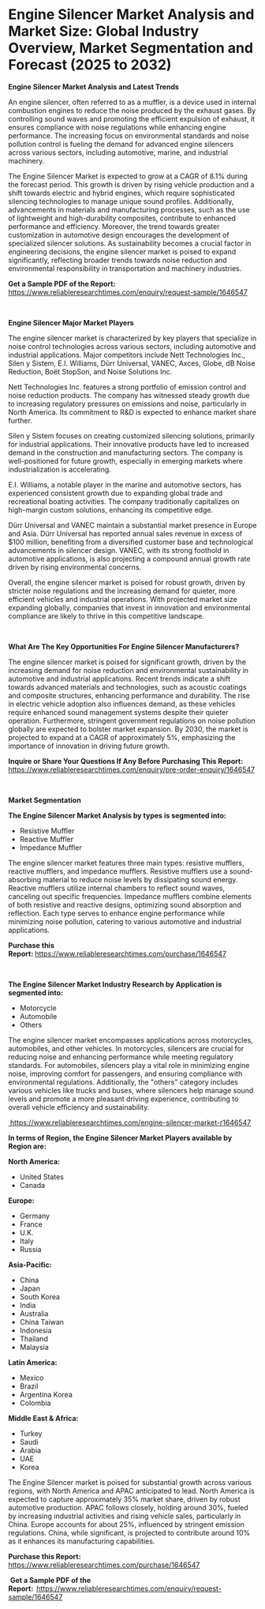 <p><h1>Engine Silencer Market Analysis and Market Size: Global Industry Overview, Market Segmentation and Forecast (2025 to 2032)</h1></p><p><strong>Engine Silencer Market Analysis and Latest Trends</strong></p>
<p><p>An engine silencer, often referred to as a muffler, is a device used in internal combustion engines to reduce the noise produced by the exhaust gases. By controlling sound waves and promoting the efficient expulsion of exhaust, it ensures compliance with noise regulations while enhancing engine performance. The increasing focus on environmental standards and noise pollution control is fueling the demand for advanced engine silencers across various sectors, including automotive, marine, and industrial machinery.</p><p>The Engine Silencer Market is expected to grow at a CAGR of 8.1% during the forecast period. This growth is driven by rising vehicle production and a shift towards electric and hybrid engines, which require sophisticated silencing technologies to manage unique sound profiles. Additionally, advancements in materials and manufacturing processes, such as the use of lightweight and high-durability composites, contribute to enhanced performance and efficiency. Moreover, the trend towards greater customization in automotive design encourages the development of specialized silencer solutions. As sustainability becomes a crucial factor in engineering decisions, the engine silencer market is poised to expand significantly, reflecting broader trends towards noise reduction and environmental responsibility in transportation and machinery industries.</p></p>
<p><strong>Get a Sample PDF of the Report:&nbsp;</strong> <a href="https://www.reliableresearchtimes.com/enquiry/request-sample/1646547?utm_campaign=2006&utm_medium=2&utm_source=Github&utm_content=ia&utm_term=16042025&utm_id=engine-silencer">https://www.reliableresearchtimes.com/enquiry/request-sample/1646547</a></p>
<p>&nbsp;</p>
<p><strong>Engine Silencer Major Market Players</strong></p>
<p><p>The engine silencer market is characterized by key players that specialize in noise control technologies across various sectors, including automotive and industrial applications. Major competitors include Nett Technologies Inc., Silen y Sistem, E.I. Williams, Dürr Universal, VANEC, Axces, Globe, dB Noise Reduction, Boët StopSon, and Noise Solutions Inc. </p><p>Nett Technologies Inc. features a strong portfolio of emission control and noise reduction products. The company has witnessed steady growth due to increasing regulatory pressures on emissions and noise, particularly in North America. Its commitment to R&D is expected to enhance market share further.</p><p>Silen y Sistem focuses on creating customized silencing solutions, primarily for industrial applications. Their innovative products have led to increased demand in the construction and manufacturing sectors. The company is well-positioned for future growth, especially in emerging markets where industrialization is accelerating.</p><p>E.I. Williams, a notable player in the marine and automotive sectors, has experienced consistent growth due to expanding global trade and recreational boating activities. The company traditionally capitalizes on high-margin custom solutions, enhancing its competitive edge.</p><p>Dürr Universal and VANEC maintain a substantial market presence in Europe and Asia. Dürr Universal has reported annual sales revenue in excess of $100 million, benefiting from a diversified customer base and technological advancements in silencer design. VANEC, with its strong foothold in automotive applications, is also projecting a compound annual growth rate driven by rising environmental concerns.</p><p>Overall, the engine silencer market is poised for robust growth, driven by stricter noise regulations and the increasing demand for quieter, more efficient vehicles and industrial operations. With projected market size expanding globally, companies that invest in innovation and environmental compliance are likely to thrive in this competitive landscape.</p></p>
<p>&nbsp;</p>
<p><strong>What Are The Key Opportunities For Engine Silencer Manufacturers?</strong></p>
<p><p>The engine silencer market is poised for significant growth, driven by the increasing demand for noise reduction and environmental sustainability in automotive and industrial applications. Recent trends indicate a shift towards advanced materials and technologies, such as acoustic coatings and composite structures, enhancing performance and durability. The rise in electric vehicle adoption also influences demand, as these vehicles require enhanced sound management systems despite their quieter operation. Furthermore, stringent government regulations on noise pollution globally are expected to bolster market expansion. By 2030, the market is projected to expand at a CAGR of approximately 5%, emphasizing the importance of innovation in driving future growth.</p></p>
<p><strong>Inquire or Share Your Questions If Any Before Purchasing This Report:</strong> <a href="https://www.reliableresearchtimes.com/enquiry/pre-order-enquiry/1646547?utm_campaign=2006&utm_medium=2&utm_source=Github&utm_content=ia&utm_term=16042025&utm_id=engine-silencer">https://www.reliableresearchtimes.com/enquiry/pre-order-enquiry/1646547</a></p>
<p>&nbsp;</p>
<p><strong>Market Segmentation</strong></p>
<p><strong>The Engine Silencer Market Analysis by types is segmented into:</strong></p>
<p><ul><li>Resistive Muffler</li><li>Reactive Muffler</li><li>Impedance Muffler</li></ul></p>
<p><p>The engine silencer market features three main types: resistive mufflers, reactive mufflers, and impedance mufflers. Resistive mufflers use a sound-absorbing material to reduce noise levels by dissipating sound energy. Reactive mufflers utilize internal chambers to reflect sound waves, canceling out specific frequencies. Impedance mufflers combine elements of both resistive and reactive designs, optimizing sound absorption and reflection. Each type serves to enhance engine performance while minimizing noise pollution, catering to various automotive and industrial applications.</p></p>
<p><strong>Purchase this Report:&nbsp;</strong><a href="https://www.reliableresearchtimes.com/purchase/1646547?utm_campaign=2006&utm_medium=2&utm_source=Github&utm_content=ia&utm_term=16042025&utm_id=engine-silencer">https://www.reliableresearchtimes.com/purchase/1646547</a></p>
<p>&nbsp;</p>
<p><strong>The Engine Silencer Market Industry Research by Application is segmented into:</strong></p>
<p><ul><li>Motorcycle</li><li>Automobile</li><li>Others</li></ul></p>
<p><p>The engine silencer market encompasses applications across motorcycles, automobiles, and other vehicles. In motorcycles, silencers are crucial for reducing noise and enhancing performance while meeting regulatory standards. For automobiles, silencers play a vital role in minimizing engine noise, improving comfort for passengers, and ensuring compliance with environmental regulations. Additionally, the "others" category includes various vehicles like trucks and buses, where silencers help manage sound levels and promote a more pleasant driving experience, contributing to overall vehicle efficiency and sustainability.</p></p>
<p><a href="https://www.reliableresearchtimes.com/engine-silencer-market-r1646547?utm_campaign=2006&utm_medium=2&utm_source=Github&utm_content=ia&utm_term=16042025&utm_id=engine-silencer">&nbsp;https://www.reliableresearchtimes.com/engine-silencer-market-r1646547</a></p>
<p><strong>In terms of Region, the Engine Silencer Market Players available by Region are:</strong></p>
<p>
    <p> <strong> North America: </strong>
        <ul>
            <li>United States</li>
            <li>Canada</li>
        </ul>
        </p> 
    <p> <strong> Europe: </strong>
        <ul>
            <li>Germany</li>
            <li>France</li>
            <li>U.K.</li>
            <li>Italy</li>
            <li>Russia</li>
        </ul>
        </p> 
    <p> <strong> Asia-Pacific: </strong>
        <ul>
            <li>China</li>
            <li>Japan</li>
            <li>South Korea</li>
            <li>India</li>
            <li>Australia</li>
            <li>China Taiwan</li>
            <li>Indonesia</li>
            <li>Thailand</li>
            <li>Malaysia</li>
        </ul>
        </p> 
    <p> <strong> Latin America: </strong>
        <ul>
            <li>Mexico</li>
            <li>Brazil</li>
            <li>Argentina Korea</li>
            <li>Colombia</li>
        </ul>
        </p> 
    <p> <strong> Middle East & Africa: </strong>
        <ul>
            <li>Turkey</li>
            <li>Saudi</li>
            <li>Arabia</li>
            <li>UAE</li>
            <li>Korea</li>
        </ul>
    </p>
    </p>
<p><p>The Engine Silencer market is poised for substantial growth across various regions, with North America and APAC anticipated to lead. North America is expected to capture approximately 35% market share, driven by robust automotive production. APAC follows closely, holding around 30%, fueled by increasing industrial activities and rising vehicle sales, particularly in China. Europe accounts for about 25%, influenced by stringent emission regulations. China, while significant, is projected to contribute around 10% as it enhances its manufacturing capabilities.</p></p>
<p><strong>Purchase this Report: </strong><a href="https://www.reliableresearchtimes.com/purchase/1646547?utm_campaign=2006&utm_medium=2&utm_source=Github&utm_content=ia&utm_term=16042025&utm_id=engine-silencer">https://www.reliableresearchtimes.com/purchase/1646547</a></p>
<p>&nbsp;<strong>Get a Sample PDF of the Report:&nbsp;&nbsp;</strong><a href="https://www.reliableresearchtimes.com/enquiry/request-sample/1646547?utm_campaign=2006&utm_medium=2&utm_source=Github&utm_content=ia&utm_term=16042025&utm_id=engine-silencer">https://www.reliableresearchtimes.com/enquiry/request-sample/1646547</a></p>
<p><strong></strong></p>
<p><p></p><p></p><p></p></p>